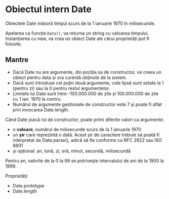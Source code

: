 # Obiectul intern Date

Obiectele Date măsoră timpul scurs de la 1 ianuarie 1970 în milisecunde.

Apelarea ca funcție `Date()`, va returna un string cu valoarea timpului. Instanțierea cu new, va crea un obiect Date ale cărui proprietăți pot fi folosite.

## Mantre

- Dacă Date nu are argumente, din poziția sa de constructor, va creea un obiect pentru data și ora curentă obținute de la sistem.
- Dacă sunt introduse cel puțin două argumente, cele lipsă sunt setate la 1 (pentru zi) sau la 0 pentru restul argumentelor.
- Limitele lui Date sunt între -100.000.000 de zile și 100.000.000 de zile cu 1 ian. 1970 la centru.
- Numărul de argumente gestionate de constructor este 7 și poate fi aflat prin invocarea Date.length.

Când Date joacă rol de constructor, poate primi diferite valori ca argumente:
- o **valoare**, numărul de milisecunde scurs de la 1 ianuarie 1970
- un **șir** care reprezintă o dată. Acest șir de caractere trebuie să poată fi interpretat de Date.parse(), adică să fie conforme cu RFC 2822 sau ISO 8601
- și opțional: an, lună, zi, oră, minut, secundă, milisecundă

Pentru an, valorile de la 0 la 99 se potrivește intervalului de ani de la 1900 la 1999.

Proprietăți:
- Date.prototype
- Date.length
